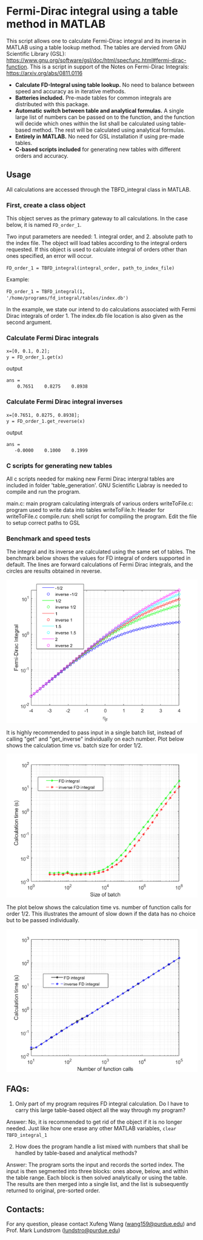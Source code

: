 # Fermi-Dirac integral using a table method in MATLAB

This script allows one to calculate Fermi-Dirac integral and its inverse in MATLAB using a table lookup method. The tables are dervied from GNU Scientific Library (GSL): https://www.gnu.org/software/gsl/doc/html/specfunc.html#fermi-dirac-function. This is a script in support of the Notes on Fermi-Dirac Integrals: https://arxiv.org/abs/0811.0116

- **Calculate FD-Integral using table lookup.** No need to balance between speed and accuracy as in iterative methods.
- **Batteries included.** Pre-made tables for common integrals are distributed with this package.
- **Automatic switch between table and analytical formulas.** A single large list of numbers can be passed on to the function, and the function will decide which ones within the list shall be calculated using table-based method. The rest will be calculated using analytical formulas.  
- **Entirely in MATLAB.** No need for GSL installation if using pre-made tables.
- **C-based scripts included** for generating new tables with different orders and accuracy.

## Usage
All calculations are accessed through the TBFD_integral class in MATLAB.

### First, create a class object
This object serves as the primary gateway to all calculations. In the case below, it is named `FD_order_1`. 

Two input parameters are needed: 1. integral order, and 2. absolute path to the index file. The object will load tables according to the integral orders requested. If this object is used to calculate integral of orders other than ones specified, an error will occur.

`FD_order_1 = TBFD_integral(integral_order, path_to_index_file)`

Example:

`FD_order_1 = TBFD_integral(1, '/home/programs/fd_integral/tables/index.db')`

In the example, we state our intend to do calculations associated with Fermi Dirac integrals of order 1. The index.db file location is also given as the second argument.

### Calculate Fermi Dirac integrals 
```
x=[0, 0.1, 0.2];
y = FD_order_1.get(x)
```
output
```
ans =
    0.7651    0.8275    0.8938
```

### Calculate Fermi Dirac integral inverses
```
x=[0.7651, 0.8275, 0.8938];
y = FD_order_1.get_reverse(x)
```
output
```
ans =
   -0.0000    0.1000    0.1999
```

### C scripts for generating new tables
All c scripts needed for making new Fermi Dirac intergral tables are included in folder 'table_generation'. GNU Scientific Liabray is needed to compile and run the program.

main.c: main program calculating intergrals of various orders
writeToFile.c: program used to write data into tables
writeToFile.h: Header for writeToFile.c
compile.run: shell script for compiling the program. Edit the file to setup correct paths to GSL

### Benchmark and speed tests
The integral and its inverse are calculated using the same set of tables. The benchmark below shows the values for FD integral of orders supported in default. The lines are forward calculations of Fermi Dirac integrals, and the circles are results obtained in reverse.

![Benchmark](/test/benchmark.png)

It is highly recommended to pass input in a single batch list, instead of calling "get" and "get_inverse" individually on each number. Plot below shows the calculation time vs. batch size for order 1/2.

![Time vs. batch size](/test/time_vs_batch_size.png)

The plot below shows the calculation time vs. number of function calls for order 1/2. This illustrates the amount of slow down if the data has no choice but to be passed individually.

![Time vs. function calls](/test/time_vs_function_calls.png)


## FAQs:
1. Only part of my program requires FD integral calculation. Do I have to carry this large table-based object all the way through my program?

Answer: No, it is recommended to get rid of the object if it is no longer needed. Just like how one erase any other MATLAB variables, `clear TBFD_integral_1`

2. How does the program handle a list mixed with numbers that shall be handled by table-based and analytical methods?

Answer: The program sorts the input and records the sorted index. The input is then segmented into three blocks: ones above, below, and within the table range. Each block is then solved analytically or using the table. The results are then merged into a single list, and the list is subsequently returned to original, pre-sorted order.

## Contacts:
For any question, please contact Xufeng Wang (wang159@purdue.edu) and Prof. Mark Lundstrom (lundstro@purdue.edu)
